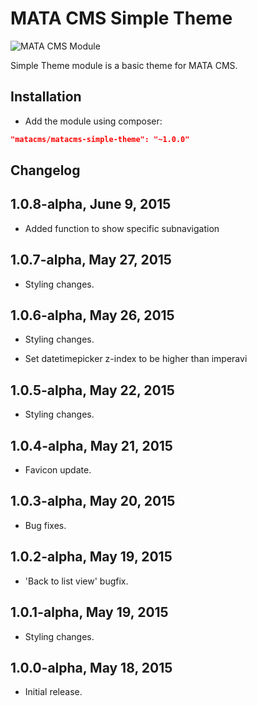 MATA CMS Simple Theme
==========================================

![MATA CMS Module](https://s3-eu-west-1.amazonaws.com/qi-interactive/assets/mata-cms/gear-mata-logo%402x.png)


Simple Theme module is a basic theme for MATA CMS.


Installation
------------

- Add the module using composer: 

```json
"matacms/matacms-simple-theme": "~1.0.0"
```


Changelog
---------

## 1.0.8-alpha, June 9, 2015

- Added function to show specific subnavigation

## 1.0.7-alpha, May 27, 2015

- Styling changes.

## 1.0.6-alpha, May 26, 2015

- Styling changes.

- Set datetimepicker z-index to be higher than imperavi

## 1.0.5-alpha, May 22, 2015

- Styling changes.

## 1.0.4-alpha, May 21, 2015

- Favicon update.

## 1.0.3-alpha, May 20, 2015

- Bug fixes.

## 1.0.2-alpha, May 19, 2015

- 'Back to list view' bugfix.

## 1.0.1-alpha, May 19, 2015

- Styling changes.


## 1.0.0-alpha, May 18, 2015

- Initial release.
